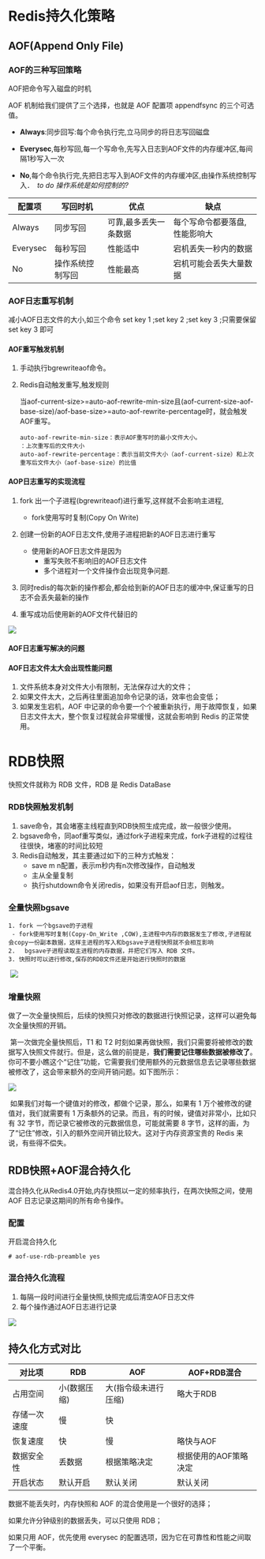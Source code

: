 # Redis持久化策略

## AOF(Append Only File)

### AOF的三种写回策略

AOF把命令写入磁盘的时机

AOF 机制给我们提供了三个选择，也就是 AOF 配置项 appendfsync 的三个可选值。

- **Always**:同步回写:每个命令执行完,立马同步的将日志写回磁盘

- **Everysec**,每秒写回,每一个写命令,先写入日志到AOF文件的内存缓冲区,每间隔1秒写入一次
- **No**,每个命令执行完,先把日志写入到AOF文件的内存缓冲区,由操作系统控制写入．　*to do 操作系统是如何控制的?*

| **配置项** | **写回时机**     | **优点**              | **缺**点                      |
| ---------- | ---------------- | --------------------- | ----------------------------- |
| Always     | 同步写回         | 可靠,最多丢失一条数据 | 每个写命令都要落盘,性能影响大 |
| Everysec   | 每秒写回         | 性能适中              | 宕机丢失一秒内的数据          |
| No         | 操作系统控制写回 | 性能最高              | 宕机可能会丢失大量数据        |

### AOF日志重写机制

减小AOF日志文件的大小,如三个命令 set key 1 ;set key 2 ;set key 3 ;只需要保留set key 3 即可

#### AOF重写触发机制

1. 手动执行bgrewriteaof命令。

2. Redis自动触发重写,触发规则

   ​	当aof-current-size>=auto-aof-rewrite-min-size且(aof-current-size-aof-base-size)/aof-base-size>=auto-aof-rewrite-percentage时，就会触发AOF重写。

   ```
   auto-aof-rewrite-min-size：表示AOF重写时的最小文件大小。
   ：上次重写后的文件大小
   auto-aof-rewrite-percentage：表示当前文件大小（aof-current-size）和上次重写后文件大小（aof-base-size）的比值
   ```

#### AOP日志重写的实现流程

1. fork 出一个子进程(bgrewriteaof)进行重写,这样就不会影响主进程,
     
     - fork使用写时复制(Copy On Write)
     
2. 创建一份新的AOF日志文件,使用子进程把新的AOF日志进行重写

     - 使用新的AOF日志文件是因为
       - 重写失败不影响旧的AOF日志文件
       - 多个进程对一个文件操作会出现竞争问题.

3. 同时redis的每次新的操作都会,都会给到新的AOF日志的缓冲中,保证重写的日志不会丢失最新的操作

4. 重写成功后使用新的AOF文件代替旧的

     

![](https://gitee.com/zhangmengless/images/raw/master/img/%E4%B8%8B%E8%BD%BD.jpeg)



#### AOF日志重写解决的问题

#### AOF日志文件太大会出现性能问题

1. 文件系统本身对文件大小有限制，无法保存过大的文件；
2. 如果文件太大，之后再往里面追加命令记录的话，效率也会变低；
3. 如果发生宕机，AOF 中记录的命令要一个个被重新执行，用于故障恢复，如果日志文件太大，整个恢复过程就会非常缓慢，这就会影响到 Redis 的正常使用。

# RDB快照

快照文件就称为 RDB 文件，RDB 是 Redis DataBase

### RDB快照触发机制

1. save命令，其会堵塞主线程直到RDB快照生成完成，故一般很少使用。
2. bgsave命令，同aof重写类似，通过fork子进程来完成，fork子进程的过程往往很快，堵塞的时间比较短
3. Redis自动触发，其主要通过如下的三种方式触发：
   - save m n配置，表示m秒内有n次修改操作，自动触发
   - 主从全量复制
   - 执行shutdown命令关闭redis，如果没有开启aof日志，则触发。

### 全量快照bgsave 

 	1. fork 一个bgsave的子进程
     - fork使用写时复制(Copy-On_Write ,COW),主进程中内存的数据发生了修改,子进程就会copy一份副本数据，这样主进程的写入和bgsave子进程快照就不会相互影响
 	2. 　bgsave子进程读取主进程的内存数据，并把它们写入 RDB 文件。
 	3. 快照时可以进行修改,保存的RDB文件还是开始进行快照时的数据

​	![](https://gitee.com/zhangmengless/images/raw/master/img/%E4%B8%8B%E8%BD%BD%20(2).jpeg)

### 增量快照

​	做了一次全量快照后，后续的快照只对修改的数据进行快照记录，这样可以避免每次全量快照的开销。

​	第一次做完全量快照后，T1 和 T2 时刻如果再做快照，我们只需要将被修改的数据写入快照文件就行。但是，这么做的前提是，**我们需要记住哪些数据被修改了**。你可不要小瞧这个“记住”功能，它需要我们使用额外的元数据信息去记录哪些数据被修改了，这会带来额外的空间开销问题。如下图所示：

![](https://gitee.com/zhangmengless/images/raw/master/img/%E4%B8%8B%E8%BD%BD%20(1).jpeg)

​		如果我们对每一个键值对的修改，都做个记录，那么，如果有 1 万个被修改的键值对，我们就需要有 1 万条额外的记录。而且，有的时候，键值对非常小，比如只有 32 字节，而记录它被修改的元数据信息，可能就需要 8 字节，这样的画，为了“记住”修改，引入的额外空间开销比较大。这对于内存资源宝贵的 Redis 来说，有些得不偿失。

## RDB快照+AOF混合持久化

混合持久化从Redis4.0开始,内存快照以一定的频率执行，在两次快照之间，使用 AOF 日志记录这期间的所有命令操作。

### 配置

开启混合持久化

```
# aof-use-rdb-preamble yes
```

### 混合持久化流程

1. 每隔一段时间进行全量快照,快照完成后清空AOF日志文件
2. 每个操作通过AOF日志进行记录

![](https://gitee.com/zhangmengless/images/raw/master/img/redis_rdb_01.jpeg)

## 持久化方式对比

| 对比项       | RDB          | AOF                  | AOF+RDB混合           |
| ------------ | ------------ | -------------------- | --------------------- |
| 占用空间     | 小(数据压缩) | 大(指令级未进行压缩) | 略大于RDB             |
| 存储一次速度 | 慢           | 快                   |                       |
| 恢复速度     | 快           | 慢                   | 略快与AOF             |
| 数据安全性   | 丢数据       | 根据策略决定         | 根据使用的AOF策略决定 |
| 开启状态     | 默认开启     | 默认关闭             | 默认关闭              |

数据不能丢失时，内存快照和 AOF 的混合使用是一个很好的选择；

如果允许分钟级别的数据丢失，可以只使用 RDB；

如果只用 AOF，优先使用 everysec 的配置选项，因为它在可靠性和性能之间取了一个平衡。


